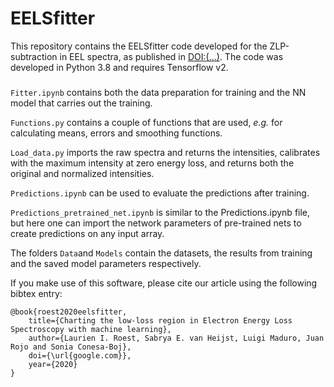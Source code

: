 # EELSfitter

This repository contains the EELSfitter code developed for the ZLP-subtraction in EEL spectra, 
as published in [DOI:(...)](https://google.com/). 
The code was developed in Python 3.8 and requires Tensorflow v2. 

### 

`Fitter.ipynb` contains both the data preparation for training and the NN model that 
carries out the training.

`Functions.py` contains a couple of functions that are used, *e.g.* 
for calculating means, errors and smoothing functions.

`Load_data.py` imports the raw spectra and returns the intensities, calibrates with the maximum intensity
at zero energy loss, and returns both the original and normalized intensities.

`Predictions.ipynb` can be used to evaluate the predictions after training. 

`Predictions_pretrained_net.ipynb` is similar to the Predictions.ipynb file, but here
one can import the network parameters of pre-trained nets to create predictions on any input array. 

The folders `Data`and `Models` contain the datasets, the results from training and the saved model 
parameters respectively. 


If you make use of this software, please cite our article using the following bibtex entry:

```
@book{roest2020eelsfitter,
    title={Charting the low-loss region in Electron Energy Loss Spectroscopy with machine learning},
    author={Laurien I. Roest, Sabrya E. van Heijst, Luigi Maduro, Juan Rojo and Sonia Conesa-Boj},
    doi={\url{google.com}},
    year={2020}
}
```


